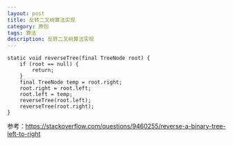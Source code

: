 ```yaml
---
layout: post
title: 反转二叉树算法实现
category: 原创
tags: 算法
description: 反转二叉树算法实现
---
```


```
static void reverseTree(final TreeNode root) {
    if (root == null) {
        return;
    }
    final TreeNode temp = root.right;
    root.right = root.left;
    root.left = temp;
    reverseTree(root.left);
    reverseTree(root.right);
}
```
参考：https://stackoverflow.com/questions/9460255/reverse-a-binary-tree-left-to-right
